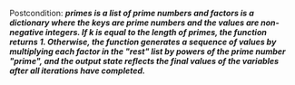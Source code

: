 Postcondition: ***primes is a list of prime numbers and factors is a dictionary where the keys are prime numbers and the values are non-negative integers. If k is equal to the length of primes, the function returns 1. Otherwise, the function generates a sequence of values by multiplying each factor in the "rest" list by powers of the prime number "prime", and the output state reflects the final values of the variables after all iterations have completed.***